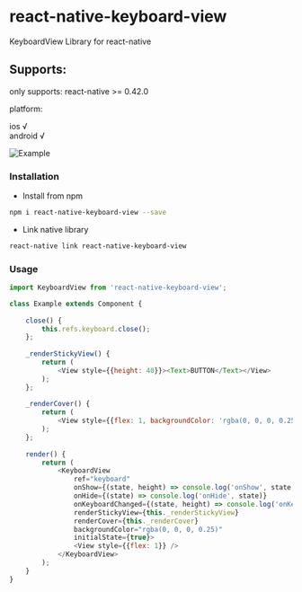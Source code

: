 # react-native-keyboard-view
KeyboardView Library for react-native

## Supports:

only supports: react-native >= 0.42.0

platform:

ios √  
android √   

![Example](https://github.com/shimohq/react-native-keyboard-view/raw/master/preview.gif)

### Installation

* Install from npm

```bash
npm i react-native-keyboard-view --save
```

* Link native library

```bash
react-native link react-native-keyboard-view
```


### Usage


```javascript
import KeyboardView from 'react-native-keyboard-view';

class Example extends Component {
    
    close() {
        this.refs.keyboard.close();
    };
    
    _renderStickyView() {
        return (
            <View style={{height: 40}}><Text>BUTTON</Text></View>
        );
    };
    
    _renderCover() {
        return (
            <View style={{flex: 1, backgroundColor: 'rgba(0, 0, 0, 0.25)'}} />
        );
    };
    
    render() {
        return (
            <KeyboardView
                ref="keyboard"
                onShow={(state, height) => console.log('onShow', state, height)}
                onHide={(state) => console.log('onHide', state)}
                onKeyboardChanged={(state, height) => console.log('onKeyboardChanged', state, height)}
                renderStickyView={this._renderStickyView}
                renderCover={this._renderCover}
                backgroundColor="rgba(0, 0, 0, 0.25)"
                initialState={true}>
                <View style={{flex: 1}} />
            </KeyboardView>
        );
    }
}

```

